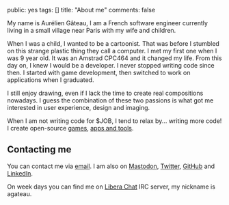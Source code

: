 public: yes
tags: []
title: "About me"
comments: false

My name is Aurélien Gâteau, I am a French software engineer currently living in a small village near Paris with my wife and children.

When I was a child, I wanted to be a cartoonist. That was before I stumbled on this strange plastic thing they call a computer. I met my first one when I was 9 year old. It was an Amstrad CPC464 and it changed my life. From this day on, I knew I would be a developer. I never stopped writing code since then. I started with game development, then switched to work on applications when I graduated.

I still enjoy drawing, even if I lack the time to create real compositions nowadays. I guess the combination of these two passions is what got me interested in user experience, design and imaging.

When I am not writing code for $JOB, I tend to relax by... writing more code! I create open-source [games](/games/), [apps and tools](/apps/).

## Contacting me

You can contact me via [email](mailto:mail@agateau.com). I am also on <a href="https://mastodon.xyz/@agateau" rel="me">Mastodon</a>, [Twitter](https://twitter.com/aureliengateau), [GitHub](https://github.com/agateau) and [LinkedIn](https://www.linkedin.com/pub/4/585/4b).

On week days you can find me on [Libera Chat](https://libera.chat/) IRC server, my nickname is agateau.
